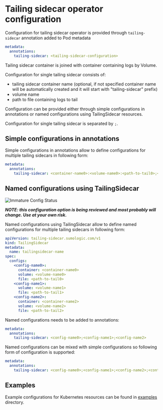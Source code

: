 # Tailing sidecar operator configuration

Configuration for tailing sidecar operator is provided through `tailing-sidecar` annotation added to Pod metadata

```yaml
metadata:
  annotations:
    tailing-sidecar: <tailing-sidecar-configuration>
```

Tailing sidecar container is joined with container containing logs by Volume.

Configuration for single tailing sidecar consists of:

- tailing sidecar container name (optional, if not specified container name will be automatically created and
  it will start with "tailing-sidecar" prefix)
- volume name
- path to file containing logs to tail

Configuration can be provided either through simple configurations in annotations or named configurations using TailingSidecar resources.

Configuration for single tailing sidecar is separated by `;`.

## Simple configurations in annotations

Simple configurations in annotations allow to define configurations for multiple tailing sidecars in following form:

```yaml
metadata:
  annotations:
    tailing-sidecar: <container-name0>:<volume-name0>:<path-to-tail0>;<volume-name1>:<path-to-tail1>;<volume-name2>:<path-to-tail2>
```

## Named configurations using TailingSidecar

![Immature Config Status](https://img.shields.io/badge/config-immature-important?style=for-the-badge)

**_NOTE: this configuration option is being reviewed and most probably will change. Use at your own risk._**

Named configurations using TailingSidecar allow to define named configurations for multiple tailing sidecars in following form:

```yaml
apiVersion: tailing-sidecar.sumologic.com/v1
kind: TailingSidecar
metadata:
  name: tailingsidecar-name
spec:
  configs:
    <config-name0>:
      container: <container-name0>
      volume: <volume-name0>
      file: <path-to-tail0>
    <config-name1>:
      volume: <volume-name1>
      file: <path-to-tail1>
    <config-name2>:
      container: <container-name2>
      volume: <volume-name2>
      file: <path-to-tail2>
```

Named configurations needs to be added to annotations:

```yaml
metadata:
  annotations:
    tailing-sidecar: <config-name0>;<config-name1>;<config-name2>
```

Named configurations can be mixed with simple configurations so following form of configuration is supported:

```yaml
metadata:
  annotations:
    tailing-sidecar: <config-name0>;<config-name1>;<config-name2>;<container-name3>:<volume-name3>:<path-to-tail3>;<volume-name4>:<path-to-tail4>
```

## Examples

Example configurations for Kubernetes resources can be found in [examples](../examples) directory.
